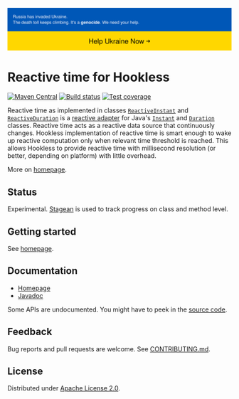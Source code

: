 <!--- Generated by scripts/configure.py --->
[![SWUbanner](https://raw.githubusercontent.com/vshymanskyy/StandWithUkraine/main/banner2-direct.svg)](https://github.com/vshymanskyy/StandWithUkraine/blob/main/docs/README.md)

# Reactive time for Hookless

[![Maven Central](https://img.shields.io/maven-central/v/com.machinezoo.hookless/hookless-time)](https://search.maven.org/artifact/com.machinezoo.hookless/hookless-time)
[![Build status](https://github.com/robertvazan/hookless-time/workflows/build/badge.svg)](https://github.com/robertvazan/hookless-time/actions/workflows/build.yml)
[![Test coverage](https://codecov.io/gh/robertvazan/hookless-time/branch/master/graph/badge.svg)](https://codecov.io/gh/robertvazan/hookless-time)

Reactive time as implemented in classes [`ReactiveInstant`](https://hookless.machinezoo.com/javadocs/core/com.machinezoo.hookless/com/machinezoo/hookless/time/ReactiveInstant.html) and [`ReactiveDuration`](https://hookless.machinezoo.com/javadocs/core/com.machinezoo.hookless/com/machinezoo/hookless/time/ReactiveDuration.html)
is a [reactive adapter](https://hookless.machinezoo.com/adapters) for Java's
[`Instant`](https://docs.oracle.com/en/java/javase/11/docs/api/java.base/java/time/Instant.html)
and [`Duration`](https://docs.oracle.com/en/java/javase/11/docs/api/java.base/java/time/Duration.html) classes.
Reactive time acts as a reactive data source that continuously changes.
Hookless implementation of reactive time is smart enough to wake up reactive computation only when relevant time threshold is reached.
This allows Hookless to provide reactive time with millisecond resolution (or better, depending on platform) with little overhead.

More on [homepage](https://hookless.machinezoo.com/time).

## Status

Experimental. [Stagean](https://stagean.machinezoo.com/) is used to track progress on class and method level.

## Getting started

See [homepage](https://hookless.machinezoo.com/time).

## Documentation

* [Homepage](https://hookless.machinezoo.com/time)
* [Javadoc](https://hookless.machinezoo.com/javadocs/time/com.machinezoo.hookless/module-summary.html)

Some APIs are undocumented. You might have to peek in the [source code](src/main/java/com/machinezoo/hookless).

## Feedback

Bug reports and pull requests are welcome. See [CONTRIBUTING.md](CONTRIBUTING.md).

## License

Distributed under [Apache License 2.0](LICENSE).
